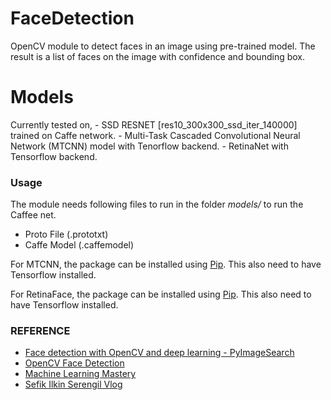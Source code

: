 # FaceDetection
OpenCV module to detect faces in an image using pre-trained model. 
The result is a list of faces on the image with confidence and bounding box. 

# Models
Currently tested on,
    - SSD RESNET [res10_300x300_ssd_iter_140000] trained on Caffe network.
    - Multi-Task Cascaded Convolutional Neural Network (MTCNN) model with Tenorflow backend.
    - RetinaNet with Tensorflow backend.

### Usage
The module needs following files to run in the folder *models/* to run the Caffee net.
-   Proto File      (.prototxt)
-   Caffe Model    (.caffemodel)

For MTCNN, the package can be installed using [Pip](https://pypi.org/project/mtcnn/).
This also need to have Tensorflow installed. 

For RetinaFace, the package can be installed using [Pip](https://pypi.org/project/retina-face/).
This also need to have Tensorflow installed. 

### REFERENCE
- [Face detection with OpenCV and deep learning - PyImageSearch](https://www.pyimagesearch.com/2018/02/26/face-detection-with-opencv-and-deep-learning/)
- [OpenCV Face Detection](https://github.com/opencv/opencv/tree/master/samples/dnn/face_detector)
- [Machine Learning Mastery](https://machinelearningmastery.com/how-to-perform-face-detection-with-classical-and-deep-learning-methods-in-python-with-keras/)
- [Sefik Ilkin Serengil Vlog](https://sefiks.com/2021/04/27/deep-face-detection-with-retinaface-in-python/)